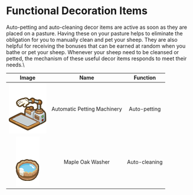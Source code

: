 # Functional Decoration Items

Auto-petting and auto-cleaning decor items are active as soon as they are placed on a pasture. Having these on your pasture helps to eliminate the obligation for you to manually clean and pet your sheep. They are also helpful for receiving the bonuses that can be earned at random when you bathe or pet your sheep. Whenever your sheep need to be cleansed or petted, the mechanism of these useful decor items responds to meet their needs.\


|                     Image                     |             Name            |    Function   |
| :-------------------------------------------: | :-------------------------: | :-----------: |
|    ![](../../.gitbook/assets/VjkftDfA.png)    | Automatic Petting Machinery |  Auto-petting |
| ![](<../../.gitbook/assets/1QEjH6MQ (1).png>) |       Maple Oak Washer      | Auto-cleaning |
